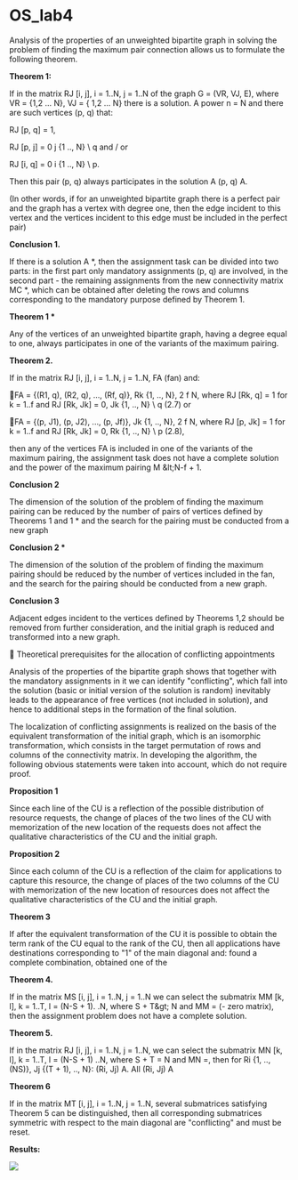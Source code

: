 # OS_lab4
Analysis of the properties of an unweighted bipartite graph in solving the problem of finding the maximum pair connection allows us to formulate the following theorem.

**Theorem 1:**

If in the matrix RJ [i, j], i = 1..N, j = 1..N of the graph G = (VR, VJ, E), where VR = {1,2 ... N}, VJ = { 1,2 ... N} there is a solution. A power n = N and there are such vertices (p, q) that:

RJ [p, q] = 1,

RJ [p, j] = 0 j {1 .., N} \ q and / or

RJ [i, q] = 0 i {1 .., N} \ p.

Then this pair (p, q) always participates in the solution A (p, q) A.

(In other words, if for an unweighted bipartite graph there is a perfect pair and the graph has a vertex with degree one, then the edge incident to this vertex and the vertices incident to this edge must be included in the perfect pair)

**Conclusion 1.**

If there is a solution A \*, then the assignment task can be divided into two parts: in the first part only mandatory assignments (p, q) are involved, in the second part - the remaining assignments from the new connectivity matrix MC \*, which can be obtained after deleting the rows and columns corresponding to the mandatory purpose defined by Theorem 1.

**Theorem 1 \***

Any of the vertices of an unweighted bipartite graph, having a degree equal to one, always participates in one of the variants of the maximum pairing.

**Theorem 2.**

If in the matrix RJ [i, j], i = 1..N, j = 1..N, FA (fan) and:

FA = {(R1, q), (R2, q), ..., (Rf, q)}, Rk {1, .., N}, 2 f N, where RJ [Rk, q] = 1 for k = 1..f and RJ [Rk, Jk] = 0, Jk {1, .., N} \ q (2.7) or

FA = {(p, J1), (p, J2), ..., (p, Jf)}, Jk {1, .., N}, 2 f N, where RJ [p, Jk] = 1 for k = 1..f and RJ [Rk, Jk] = 0, Rk {1, .., N} \ p (2.8),

then any of the vertices FA is included in one of the variants of the maximum pairing, the assignment task does not have a complete solution and the power of the maximum pairing M \&lt;N-f + 1.

**Conclusion 2**

The dimension of the solution of the problem of finding the maximum pairing can be reduced by the number of pairs of vertices defined by Theorems 1 and 1 \* and the search for the pairing must be conducted from a new graph

**Conclusion 2 \***

The dimension of the solution of the problem of finding the maximum pairing should be reduced by the number of vertices included in the fan, and the search for the pairing should be conducted from a new graph.

**Conclusion 3**

Adjacent edges incident to the vertices defined by Theorems 1,2 should be removed from further consideration, and the initial graph is reduced and transformed into a new graph.

 Theoretical prerequisites for the allocation of conflicting appointments

Analysis of the properties of the bipartite graph shows that together with the mandatory assignments in it we can identify &quot;conflicting&quot;, which fall into the solution (basic or initial version of the solution is random) inevitably leads to the appearance of free vertices (not included in solution), and hence to additional steps in the formation of the final solution.

The localization of conflicting assignments is realized on the basis of the equivalent transformation of the initial graph, which is an isomorphic transformation, which consists in the target permutation of rows and columns of the connectivity matrix. In developing the algorithm, the following obvious statements were taken into account, which do not require proof.

**Proposition 1**

Since each line of the CU is a reflection of the possible distribution of resource requests, the change of places of the two lines of the CU with memorization of the new location of the requests does not affect the qualitative characteristics of the CU and the initial graph.

**Proposition 2**

Since each column of the CU is a reflection of the claim for applications to capture this resource, the change of places of the two columns of the CU with memorization of the new location of resources does not affect the qualitative characteristics of the CU and the initial graph.

**Theorem 3**

If after the equivalent transformation of the CU it is possible to obtain the term rank of the CU equal to the rank of the CU, then all applications have destinations corresponding to &quot;1&quot; of the main diagonal and: found a complete combination, obtained one of the

**Theorem 4.**

If in the matrix MS [i, j], i = 1..N, j = 1..N we can select the submatrix MM [k, l], k = 1..T, l = (N-S + 1). .N, where S + T\&gt; N and MM = (- zero matrix), then the assignment problem does not have a complete solution.

**Theorem 5.**

If in the matrix RJ [i, j], i = 1..N, j = 1..N, we can select the submatrix MN [k, l], k = 1..T, l = (N-S + 1) ..N, where S + T = N and MN =, then for Ri {1, .., (NS)}, Jj {(T + 1), .., N}: (Ri, Jj) A. All (Ri, Jj) A

**Theorem 6**

If in the matrix MT [i, j], i = 1..N, j = 1..N, several submatrices satisfying Theorem 5 can be distinguished, then all corresponding submatrices symmetric with respect to the main diagonal are &quot;conflicting&quot; and must be reset.

**Results:**

![](https://user-images.githubusercontent.com/43548404/103959712-1b7c4400-5159-11eb-8781-f2169ebf14b4.png)
